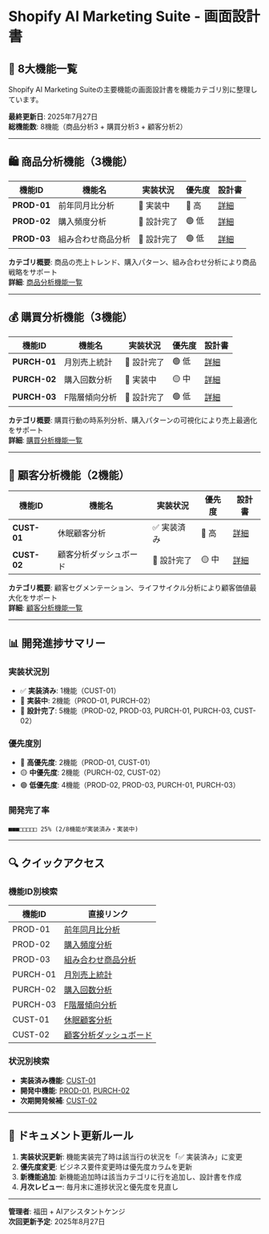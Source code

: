 # Shopify AI Marketing Suite - 画面設計書

## 🎯 8大機能一覧

Shopify AI Marketing Suiteの主要機能の画面設計書を機能カテゴリ別に整理しています。

**最終更新日**: 2025年7月27日  
**総機能数**: 8機能（商品分析3 + 購買分析3 + 顧客分析2）

---

## 🛍️ 商品分析機能（3機能）

| 機能ID | 機能名 | 実装状況 | 優先度 | 設計書 |
|--------|--------|----------|--------|--------|
| **PROD-01** | 前年同月比分析 | 🚧 実装中 | 🔴 高 | [詳細](./product-analysis/PROD-01-YOY.md) |
| **PROD-02** | 購入頻度分析 | 📝 設計完了 | 🟢 低 | [詳細](./product-analysis/PROD-02-FREQ.md) |
| **PROD-03** | 組み合わせ商品分析 | 📝 設計完了 | 🟢 低 | [詳細](./product-analysis/PROD-03-BASKET.md) |

**カテゴリ概要**: 商品の売上トレンド、購入パターン、組み合わせ分析により商品戦略をサポート  
**詳細**: [商品分析機能一覧](./product-analysis/README.md)

---

## 💰 購買分析機能（3機能）

| 機能ID | 機能名 | 実装状況 | 優先度 | 設計書 |
|--------|--------|----------|--------|--------|
| **PURCH-01** | 月別売上統計 | 📝 設計完了 | 🟢 低 | [詳細](./purchase-analysis/PURCH-01-MONTHLY.md) |
| **PURCH-02** | 購入回数分析 | 🚧 実装中 | 🟡 中 | [詳細](./purchase-analysis/PURCH-02-COUNT.md) |
| **PURCH-03** | F階層傾向分析 | 📝 設計完了 | 🟢 低 | [詳細](./purchase-analysis/PURCH-03-FTIER.md) |

**カテゴリ概要**: 購買行動の時系列分析、購入パターンの可視化により売上最適化をサポート  
**詳細**: [購買分析機能一覧](./purchase-analysis/README.md)

---

## 👥 顧客分析機能（2機能）

| 機能ID | 機能名 | 実装状況 | 優先度 | 設計書 |
|--------|--------|----------|--------|--------|
| **CUST-01** | 休眠顧客分析 | ✅ 実装済み | 🔴 高 | [詳細](./customer-analysis/CUST-01-DORMANT.md) |
| **CUST-02** | 顧客分析ダッシュボード | 📝 設計完了 | 🟡 中 | [詳細](./customer-analysis/CUST-02-ANALYSIS.md) |

**カテゴリ概要**: 顧客セグメンテーション、ライフサイクル分析により顧客価値最大化をサポート  
**詳細**: [顧客分析機能一覧](./customer-analysis/README.md)

---

## 📊 開発進捗サマリー

### 実装状況別
- ✅ **実装済み**: 1機能（CUST-01）
- 🚧 **実装中**: 2機能（PROD-01, PURCH-02）
- 📝 **設計完了**: 5機能（PROD-02, PROD-03, PURCH-01, PURCH-03, CUST-02）

### 優先度別
- 🔴 **高優先度**: 2機能（PROD-01, CUST-01）
- 🟡 **中優先度**: 2機能（PURCH-02, CUST-02）
- 🟢 **低優先度**: 4機能（PROD-02, PROD-03, PURCH-01, PURCH-03）

### 開発完了率
```
■■■□□□□□ 25% (2/8機能が実装済み・実装中)
```

---

## 🔍 クイックアクセス

### 機能ID別検索
| 機能ID | 直接リンク |
|--------|------------|
| PROD-01 | [前年同月比分析](./product-analysis/PROD-01-YOY.md) |
| PROD-02 | [購入頻度分析](./product-analysis/PROD-02-FREQ.md) |
| PROD-03 | [組み合わせ商品分析](./product-analysis/PROD-03-BASKET.md) |
| PURCH-01 | [月別売上統計](./purchase-analysis/PURCH-01-MONTHLY.md) |
| PURCH-02 | [購入回数分析](./purchase-analysis/PURCH-02-COUNT.md) |
| PURCH-03 | [F階層傾向分析](./purchase-analysis/PURCH-03-FTIER.md) |
| CUST-01 | [休眠顧客分析](./customer-analysis/CUST-01-DORMANT.md) |
| CUST-02 | [顧客分析ダッシュボード](./customer-analysis/CUST-02-ANALYSIS.md) |

### 状況別検索
- **実装済み機能**: [CUST-01](./customer-analysis/CUST-01-DORMANT.md)
- **開発中機能**: [PROD-01](./product-analysis/PROD-01-YOY.md), [PURCH-02](./purchase-analysis/PURCH-02-COUNT.md)
- **次期開発候補**: [CUST-02](./customer-analysis/CUST-02-ANALYSIS.md)

---

## 📝 ドキュメント更新ルール

1. **実装状況更新**: 機能実装完了時は該当行の状況を「✅ 実装済み」に変更
2. **優先度変更**: ビジネス要件変更時は優先度カラムを更新
3. **新機能追加**: 新機能追加時は該当カテゴリに行を追加し、設計書を作成
4. **月次レビュー**: 毎月末に進捗状況と優先度を見直し

---

**管理者**: 福田 + AIアシスタントケンジ  
**次回更新予定**: 2025年8月27日